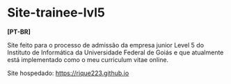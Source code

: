 # Site-trainee-lvl5

**[PT-BR]**

Site feito para o processo de admissão da empresa junior Level 5 do Instituto de Informática da Universidade Federal de Goiás e que atualmente está implementado como o meu curriculum vitae online.

Site hospedado: https://rique223.github.io
